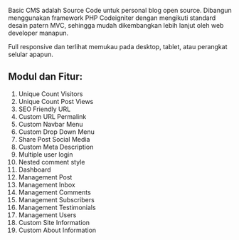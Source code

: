 </a>Basic CMS adalah Source Code untuk personal blog open source.
Dibangun menggunakan framework PHP Codeigniter dengan mengikuti standard desain patern MVC, sehingga mudah dikembangkan lebih lanjut oleh web developer manapun.

Full responsive dan terlihat memukau pada desktop, tablet, atau perangkat selular apapun.

## Modul dan Fitur:

1. Unique Count Visitors
2. Unique Count Post Views
3. SEO Friendly URL
4. Custom URL Permalink
5. Custom Navbar Menu
6. Custom Drop Down Menu
7. Share Post Social Media
8. Custom Meta Description
9. Multiple user login
10. Nested comment style
11. Dashboard
12. Management Post
13. Management Inbox
14. Management Comments
15. Management Subscribers
16. Management Testimonials
17. Management Users
18. Custom Site Information
19. Custom About Information

